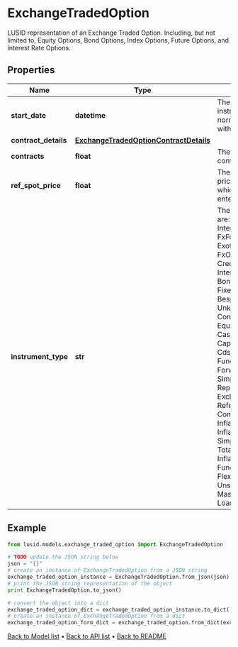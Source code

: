 # ExchangeTradedOption

LUSID representation of an Exchange Traded Option.  Including, but not limited to, Equity Options, Bond Options, Index Options, Future Options, and Interest Rate Options.

## Properties
Name | Type | Description | Notes
------------ | ------------- | ------------- | -------------
**start_date** | **datetime** | The start date of the instrument. This is normally synonymous with the trade-date. | 
**contract_details** | [**ExchangeTradedOptionContractDetails**](ExchangeTradedOptionContractDetails.md) |  | 
**contracts** | **float** | The number of contracts held. | 
**ref_spot_price** | **float** | The reference spot price for the option at which the contract was entered into. | 
**instrument_type** | **str** | The available values are: QuotedSecurity, InterestRateSwap, FxForward, Future, ExoticInstrument, FxOption, CreditDefaultSwap, InterestRateSwaption, Bond, EquityOption, FixedLeg, FloatingLeg, BespokeCashFlowsLeg, Unknown, TermDeposit, ContractForDifference, EquitySwap, CashPerpetual, CapFloor, CashSettled, CdsIndex, Basket, FundingLeg, FxSwap, ForwardRateAgreement, SimpleInstrument, Repo, Equity, ExchangeTradedOption, ReferenceInstrument, ComplexBond, InflationLinkedBond, InflationSwap, SimpleCashFlowLoan, TotalReturnSwap, InflationLeg, FundShareClass, FlexibleLoan, UnsettledCash, Cash, MasteredInstrument, LoanFacility | 

## Example

```python
from lusid.models.exchange_traded_option import ExchangeTradedOption

# TODO update the JSON string below
json = "{}"
# create an instance of ExchangeTradedOption from a JSON string
exchange_traded_option_instance = ExchangeTradedOption.from_json(json)
# print the JSON string representation of the object
print ExchangeTradedOption.to_json()

# convert the object into a dict
exchange_traded_option_dict = exchange_traded_option_instance.to_dict()
# create an instance of ExchangeTradedOption from a dict
exchange_traded_option_form_dict = exchange_traded_option.from_dict(exchange_traded_option_dict)
```
[Back to Model list](../README.md#documentation-for-models) &#8226; [Back to API list](../README.md#documentation-for-api-endpoints) &#8226; [Back to README](../README.md)


